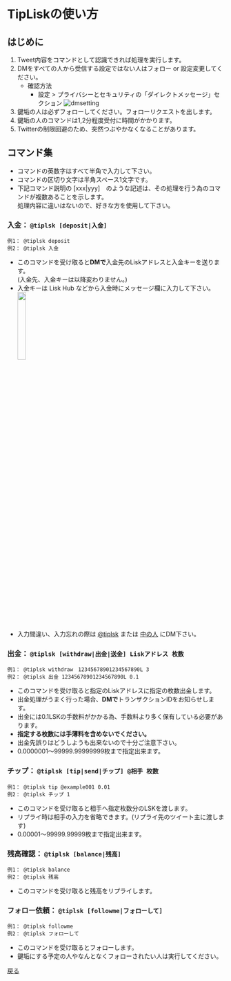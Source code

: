 # TipLiskの使い方

## はじめに
1. Tweet内容をコマンドとして認識できれば処理を実行します。
2. DMをすべての人から受信する設定ではない人はフォロー or 設定変更してください。
   - 確認方法
     - 設定 > プライバシーとセキュリティの「ダイレクトメッセージ」セクション
       ![dmsetting](https://lisknonanika.github.io/tiplisk/img/dmsetting.png)
3. 鍵垢の人は必ずフォローしてください。フォローリクエストを出します。
4. 鍵垢の人のコマンドは1,2分程度受付に時間がかかります。
5. Twitterの制限回避のため、突然つぶやかなくなることがあります。

## コマンド集
- コマンドの英数字はすべて半角で入力して下さい。 
- コマンドの区切り文字は半角スペース1文字です。
- 下記コマンド説明の [xxx|yyy]　のような記述は、その処理を行う為のコマンドが複数あることを示します。<br>
  処理内容に違いはないので、好きな方を使用して下さい。

### 入金： ```@tiplsk [deposit|入金]```
  ```
  例1： @tiplsk deposit
  例2： @tiplsk 入金
  ```
  - このコマンドを受け取ると**DMで**入金先のLiskアドレスと入金キーを送ります。<br>(入金先、入金キーは以降変わりません。)
  - 入金キーは Lisk Hub などから入金時にメッセージ欄に入力して下さい。<br>
    <img src="https://lisknonanika.github.io/tiplisk/img/howto_deposit.png" width="20%" height="20%"/>
  - 入力間違い、入力忘れの際は [@tiplsk](https://twitter.com/tiplsk) または [中の人](https://twitter.com/ys_mdmg) にDM下さい。

### 出金： ```@tiplsk [withdraw|出金|送金] Liskアドレス 枚数```
  ```
  例1： @tiplsk withdraw　12345678901234567890L 3
  例2： @tiplsk 出金 12345678901234567890L 0.1
  ```
  - このコマンドを受け取ると指定のLiskアドレスに指定の枚数出金します。
  - 出金処理がうまく行った場合、**DMで**トランザクションIDをお知らせします。
  - 出金には0.1LSKの手数料がかかる為、手数料より多く保有している必要があります。
  - **指定する枚数には手薄料を含めないでください。**
  - 出金先誤りはどうしようも出来ないので十分ご注意下さい。
  - 0.0000001〜99999.99999999枚まで指定出来ます。
  
### チップ： ```@tiplsk [tip|send|チップ] @相手 枚数```
  ```
  例1： @tiplsk tip @example001 0.01
  例2： @tiplsk チップ 1
  ```
  - このコマンドを受け取ると相手へ指定枚数分のLSKを渡します。
  - リプライ時は相手の入力を省略できます。(リプライ先のツイート主に渡します)
  - 0.00001〜99999.99999枚まで指定出来ます。

### 残高確認： ```@tiplsk [balance|残高]```
  ```
  例1： @tiplsk balance
  例2： @tiplsk 残高
  ```
  - このコマンドを受け取ると残高をリプライします。

### フォロー依頼： ```@tiplsk [followme|フォローして]```
  ```
  例1： @tiplsk followme
  例2： @tiplsk フォローして
  ```
  - このコマンドを受け取るとフォローします。
  - 鍵垢にする予定の人やなんとなくフォローされたい人は実行してください。

[戻る](https://lisknonanika.github.io/tiplisk/)

